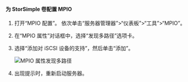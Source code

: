 #### <a name="to-configure-mpio-for-storsimple-volumes"></a>为 StorSimple 卷配置 MPIO
1. 打开“MPIO 配置”。 依次单击“服务器管理器”>“仪表板”>“工具”>“MPIO”。
2. 在“MPIO 属性”对话框中，选择“发现多路径”选项卡。
3. 选择“添加对 iSCSI 设备的支持”，然后单击“添加”。  
   
    ![MPIO 属性发现多路径](./media/storsimple-configure-mpio-volumes/IC741003.png)
4. 出现提示时，重新启动服务器。

